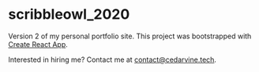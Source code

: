 # scribbleowl_2020

Version 2 of my personal portfolio site. This project was bootstrapped with [Create React App](https://github.com/facebook/create-react-app).

Interested in hiring me? Contact me at [contact@cedarvine.tech](contact@cedarvine.tech).